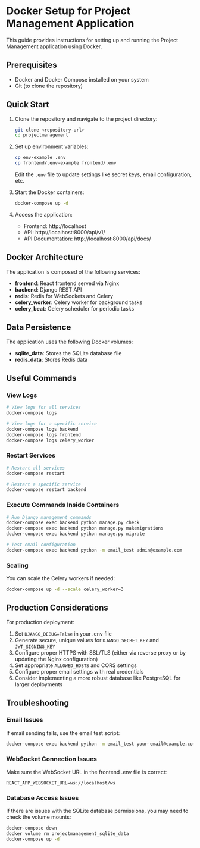 # Docker Setup for Project Management Application

This guide provides instructions for setting up and running the Project Management application using Docker.

## Prerequisites

- Docker and Docker Compose installed on your system
- Git (to clone the repository)

## Quick Start

1. Clone the repository and navigate to the project directory:
   ```bash
   git clone <repository-url>
   cd projectmanagement
   ```

2. Set up environment variables:
   ```bash
   cp env-example .env
   cp frontend/.env-example frontend/.env
   ```
   
   Edit the `.env` file to update settings like secret keys, email configuration, etc.

3. Start the Docker containers:
   ```bash
   docker-compose up -d
   ```

4. Access the application:
   - Frontend: http://localhost
   - API: http://localhost:8000/api/v1/
   - API Documentation: http://localhost:8000/api/docs/

## Docker Architecture

The application is composed of the following services:

- **frontend**: React frontend served via Nginx
- **backend**: Django REST API
- **redis**: Redis for WebSockets and Celery
- **celery_worker**: Celery worker for background tasks
- **celery_beat**: Celery scheduler for periodic tasks

## Data Persistence

The application uses the following Docker volumes:

- **sqlite_data**: Stores the SQLite database file
- **redis_data**: Stores Redis data

## Useful Commands

### View Logs

```bash
# View logs for all services
docker-compose logs

# View logs for a specific service
docker-compose logs backend
docker-compose logs frontend
docker-compose logs celery_worker
```

### Restart Services

```bash
# Restart all services
docker-compose restart

# Restart a specific service
docker-compose restart backend
```

### Execute Commands Inside Containers

```bash
# Run Django management commands
docker-compose exec backend python manage.py check
docker-compose exec backend python manage.py makemigrations
docker-compose exec backend python manage.py migrate

# Test email configuration
docker-compose exec backend python -m email_test admin@example.com
```

### Scaling

You can scale the Celery workers if needed:

```bash
docker-compose up -d --scale celery_worker=3
```

## Production Considerations

For production deployment:

1. Set `DJANGO_DEBUG=False` in your .env file
2. Generate secure, unique values for `DJANGO_SECRET_KEY` and `JWT_SIGNING_KEY`
3. Configure proper HTTPS with SSL/TLS (either via reverse proxy or by updating the Nginx configuration)
4. Set appropriate `ALLOWED_HOSTS` and CORS settings
5. Configure proper email settings with real credentials
6. Consider implementing a more robust database like PostgreSQL for larger deployments

## Troubleshooting

### Email Issues
If email sending fails, use the email test script:
```bash
docker-compose exec backend python -m email_test your-email@example.com
```

### WebSocket Connection Issues
Make sure the WebSocket URL in the frontend .env file is correct:
```
REACT_APP_WEBSOCKET_URL=ws://localhost/ws
```

### Database Access Issues
If there are issues with the SQLite database permissions, you may need to check the volume mounts:
```bash
docker-compose down
docker volume rm projectmanagement_sqlite_data
docker-compose up -d
``` 